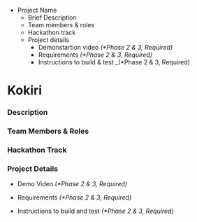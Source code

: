 - Project Name
	- Brief Description
	- Team members & roles
	- Hackathon track
	- Project details
		- Demonstartion video _(*Phase 2 & 3, Required)_
		- Requirements _(*Phase 2 & 3, Required)_
		- Instructions to build & test _(*Phase 2 & 3, Required)

# Kokiri

### Description

### Team Members & Roles

### Hackathon Track

### Project Details

- Demo Video _(*Phase 2 & 3, Required)_

- Requirements _(*Phase 2 & 3, Required)_

- Instructions to build and test _(*Phase 2 & 3, Required)_